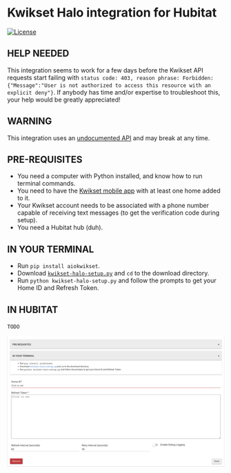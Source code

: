 # Kwikset Halo integration for Hubitat

[![License](https://img.shields.io/github/license/explosivo22/rinnaicontrolr-ha?style=for-the-badge)](https://opensource.org/licenses/Apache-2.0)

## HELP NEEDED

This integration seems to work for a few days before the Kwikset API requests start failing with `status code: 403, reason phrase: Forbidden: {"Message":"User is not authorized to access this resource with an explicit deny"}`. If anybody has time and/or expertise to troubleshoot this, your help would be greatly appreciated!

## WARNING

This integration uses an [undocumented API](https://pypi.org/project/aiokwikset/) and may break at any time.

## PRE-REQUISITES

* You need a computer with Python installed, and know how to run terminal commands.
* You need to have the [Kwikset mobile app](https://www.kwikset.com/smart-locks/app) with at least one home added to it.
* Your Kwikset account needs to be associated with a phone number capable of receiving text messages (to get the verification code during setup).
* You need a Hubitat hub (duh).

## IN YOUR TERMINAL

* Run `pip install aiokwikset`.
* Download [`kwikset-halo-setup.py`](https://raw.githubusercontent.com/mingaldrichgan/kwikset-hubitat/main/kwikset-halo-setup.py) and `cd` to the download directory.
* Run `python kwikset-halo-setup.py` and follow the prompts to get your Home ID and Refresh Token.

## IN HUBITAT

`TODO`

![Screenshot](https://github.com/mingaldrichgan/kwikset-hubitat/raw/main/kwikset-halo-app.png)
